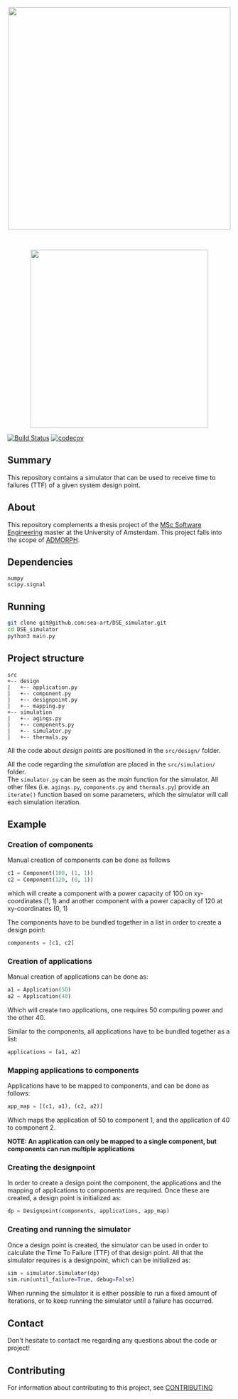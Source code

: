<p align="center">
    <a href="https://www.uva.nl/en">
        <img width="500" src="https://i.imgur.com/HPWb5UX.png"/>
    </a>
</p> 

<br/>
<p align="center">
    <a href="http://admorph.eu/">
        <img width="400" src="https://i.imgur.com/LJgU1Pf.png"/>
    </a>
</p>  

[![Build Status](https://travis-ci.com/sea-art/DSE_simulator.svg?token=N3rb3wFxBrspLC9Ysuz7&branch=master)](https://travis-ci.com/github/sea-art/DSE_simulator)
[![codecov](https://codecov.io/gh/sea-art/DSE_simulator/branch/master/graph/badge.svg?token=DJOIKL65KT)](https://codecov.io/gh/sea-art/DSE_simulator)
## Summary
This repository contains a simulator that can be used to receive time to failures (TTF) of a 
given system design point.

## About
This repository complements a thesis project of the [MSc Software Engineering](http://www.software-engineering-amsterdam.nl) 
master at the University of Amsterdam. This project falls into the scope of [ADMORPH](http://admorph.eu/).

## Dependencies
```
numpy
scipy.signal
```

## Running
```bash
git clone git@github.com:sea-art/DSE_simulator.git
cd DSE_simulator
python3 main.py
```

## Project structure
```
src
+-- design
|   +-- application.py
|   +-- component.py
|   +-- designpoint.py
|   +-- mapping.py
+-- simulation
|   +-- agings.py
|   +-- components.py
|   +-- simulator.py
|   +-- thermals.py
```
All the code about *design points* are positioned in the ```src/design/``` folder.<br>
 
All the code regarding the *simulation* are placed in the ```src/simulation/``` folder.<br>
The ```simulator.py``` can be seen as the *main* function for the simulator. All other files 
(i.e. ```agings.py```, ```components.py``` and ```thermals.py```) provide an ```iterate()``` function
based on some parameters, which the simulator will call each simulation iteration.

## Example

### Creation of components
Manual creation of components can be done as follows
```python
c1 = Component(100, (1, 1))
c2 = Component(120, (0, 1))
```
which will create a component with a power capacity of 100 on xy-coordinates (1, 1) 
and another component with a power capacity of 120 at xy-coordinates (0, 1)

The components have to be bundled together in a list in order to create a design point:
```python
components = [c1, c2]
```

### Creation of applications
Manual creation of applications can be done as:
```python
a1 = Application(50)
a2 = Application(40)
```
Which will create two applications, one requires 50 computing power and the other 40.

Similar to the components, all applications have to be bundled together as a list:
```python
applications = [a1, a2]
```

### Mapping applications to components
Applications have to be mapped to components, and can be done as follows:
```python
app_map = [(c1, a1), (c2, a2)]
```
Which maps the application of 50 to component 1, and the application of 40 to component 2.

**NOTE: An application can only be mapped to a single component, but components can run multiple applications**

### Creating the designpoint
In order to create a design point the component, the applications and the mapping of 
applications to components are required. Once these are created, a design point is initialized as:
```python
dp = Designpoint(components, applications, app_map)
```

### Creating and running the simulator
Once a design point is created, the simulator can be used in order to calculate the Time To Failure (TTF) 
of that design point. All that the simulator requires is a designpoint, which can be initialized as:
```python
sim = simulator.Simulator(dp)
sim.run(until_failure=True, debug=False)
```
When running the simulator it is either possible to run a fixed amount of iterations, 
or to keep running the simulator until a failure has occurred.

## Contact
Don't hesitate to contact me regarding any questions about the code or project!<br>

## Contributing
For information about contributing to this project, see [CONTRIBUTING](CONTRIBUTING.md)
